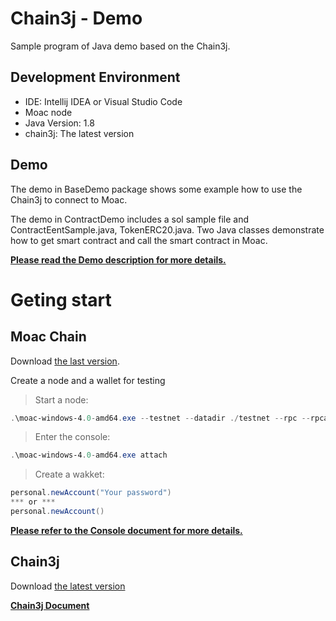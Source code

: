# Chain3j - Demo
<p>Sample program of Java demo based on the Chain3j.</p>

## Development Environment
- IDE: Intellij IDEA or Visual Studio Code
- Moac node
- Java Version: 1.8
- chain3j: The latest version

## Demo
 The demo in BaseDemo package shows some example how to use the Chain3j to connect to Moac.

The demo in ContractDemo includes a sol sample file and ContractEentSample.java, TokenERC20.java. Two Java classes demonstrate how to get smart contract and call the smart contract in Moac.

**[Please read the Demo description for more details.](http://www.baidu.com)**

# Geting start
## Moac Chain
Download [the last version](https://github.com/MOACChain/moac-core).
<p>Create a node and a wallet for testing</p>

>Start a node:
```PowerShell
.\moac-windows-4.0-amd64.exe --testnet --datadir ./testnet --rpc --rpcaddr=0.0.0.0 --rpcapi="chain3, mc, admin, net, vnode, personal" --rpccorsdomain=*
```
>Enter the console:
```PowerShell
.\moac-windows-4.0-amd64.exe attach
```
> Create a wakket:
```PowerShell
personal.newAccount("Your password")
*** or ***
personal.newAccount()
```
**[Please refer to the Console document for more details.](http://www.baidu.com)**

## Chain3j
Download [the latest version](https://github.com/MOACChain/chain3j)

**[Chain3j Document](http://www.baidu.com)**